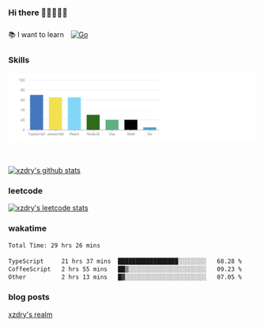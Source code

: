 ### Hi there 👋👋👋👋👋

 :books: I want to learn <a href="https://go.dev/" target="_blank"><img style="margin: 10px" src="https://profilinator.rishav.dev/skills-assets/go-original.svg" alt="Go" height="50" /></a>  

### Skills
![](img/2022-09-05-22-04-20.png)

<br />

[![xzdry's github stats](https://github-readme-stats.vercel.app/api?username=xzdry&count_private=true&show_icons=true&theme=vue)](https://github.com/xzdry)

### leetcode
[![xzdry's leetcode stats](https://leetcard.jacoblin.cool/xzdry-2?theme=light&font=Anek%20Kannada&site=cn)](https://leetcode.cn/u/xzdry-2/)

### wakatime
<!--START_SECTION:waka-->

```text
Total Time: 29 hrs 26 mins

TypeScript     21 hrs 37 mins  █████████████████░░░░░░░░   68.28 %
CoffeeScript   2 hrs 55 mins   ██▒░░░░░░░░░░░░░░░░░░░░░░   09.23 %
Other          2 hrs 13 mins   █▓░░░░░░░░░░░░░░░░░░░░░░░   07.05 %
```

<!--END_SECTION:waka-->

### blog posts
[xzdry's realm](https://www.justdry.net/)

